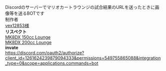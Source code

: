 Discordのサーバーでマリオカートラウンジの試合結果のURLを送ったときに画像等を送るBOTです  
制作者  
[vex12853様](https://github.com/vex12853-sub)  
**リスペクト**  
[MK8DX 150cc Lounge](https://discord.com/invite/150cc-lounge)  
[MK8DX 200cc Lounge](https://discord.com/invite/uR3rRzsjhk)  
**invate**  
https://discord.com/oauth2/authorize?client_id=1261624239879094333&permissions=549755865088&integration_type=0&scope=applications.commands+bot
